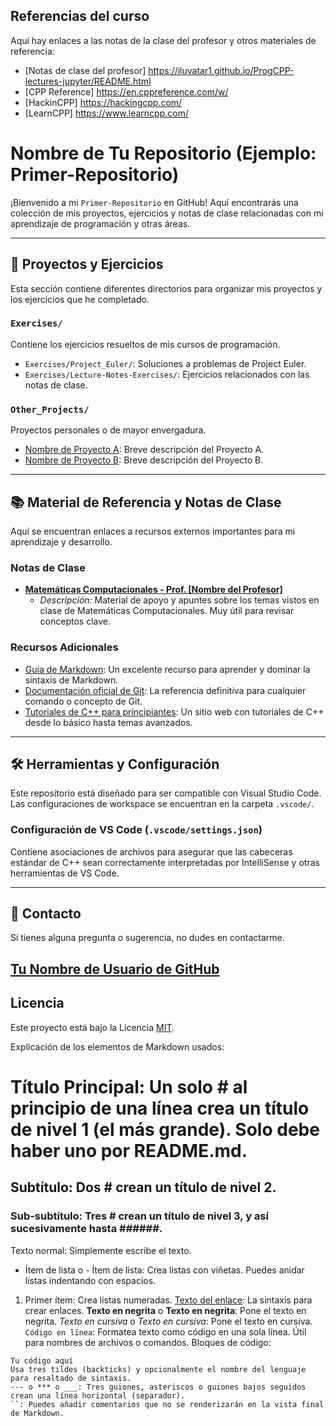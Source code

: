 ## Referencias del curso

Aquí hay enlaces a las notas de la clase del profesor y otros materiales de referencia:

* [Notas de clase del profesor] https://iluvatar1.github.io/ProgCPP-lectures-jupyter/README.html
* [CPP Reference] https://en.cppreference.com/w/
* [HackinCPP] https://hackingcpp.com/
* [LearnCPP] https://www.learncpp.com/











# Nombre de Tu Repositorio (Ejemplo: Primer-Repositorio)

¡Bienvenido a mi `Primer-Repositorio` en GitHub! Aquí encontrarás una colección de mis proyectos, ejercicios y notas de clase relacionadas con mi aprendizaje de programación y otras áreas.

---

## 🚀 Proyectos y Ejercicios

Esta sección contiene diferentes directorios para organizar mis proyectos y los ejercicios que he completado.

### `Exercises/`
Contiene los ejercicios resueltos de mis cursos de programación.
- `Exercises/Project_Euler/`: Soluciones a problemas de Project Euler.
- `Exercises/Lecture-Notes-Exercises/`: Ejercicios relacionados con las notas de clase.

### `Other_Projects/`
Proyectos personales o de mayor envergadura.
- [Nombre de Proyecto A](enlace/a/proyecto_A/en/este_repo): Breve descripción del Proyecto A.
- [Nombre de Proyecto B](enlace/a/proyecto_B/en/este_repo): Breve descripción del Proyecto B.

---

## 📚 Material de Referencia y Notas de Clase

Aquí se encuentran enlaces a recursos externos importantes para mi aprendizaje y desarrollo.

### Notas de Clase
* **[Matemáticas Computacionales - Prof. [Nombre del Profesor]](https://www.ejemplo.com/notas-profesor-matematicas)**
    * *Descripción:* Material de apoyo y apuntes sobre los temas vistos en clase de Matemáticas Computacionales. Muy útil para revisar conceptos clave.

### Recursos Adicionales
* [Guía de Markdown](https://www.markdownguide.org/basic-syntax/): Un excelente recurso para aprender y dominar la sintaxis de Markdown.
* [Documentación oficial de Git](https://git-scm.com/doc): La referencia definitiva para cualquier comando o concepto de Git.
* [Tutoriales de C++ para principiantes](https://www.ejemplo.com/tutorial-cpp): Un sitio web con tutoriales de C++ desde lo básico hasta temas avanzados.

---

## 🛠️ Herramientas y Configuración

Este repositorio está diseñado para ser compatible con Visual Studio Code. Las configuraciones de workspace se encuentran en la carpeta `.vscode/`.

### Configuración de VS Code (`.vscode/settings.json`)
Contiene asociaciones de archivos para asegurar que las cabeceras estándar de C++ sean correctamente interpretadas por IntelliSense y otras herramientas de VS Code.

---

## 📧 Contacto

Si tienes alguna pregunta o sugerencia, no dudes en contactarme.

[Tu Nombre de Usuario de GitHub](https://github.com/TuUsuarioDeGitHub)
---

## Licencia

Este proyecto está bajo la Licencia [MIT](https://opensource.org/licenses/MIT).

Explicación de los elementos de Markdown usados:
# Título Principal: Un solo # al principio de una línea crea un título de nivel 1 (el más grande). Solo debe haber uno por README.md.
## Subtítulo: Dos # crean un título de nivel 2.
### Sub-subtítulo: Tres # crean un título de nivel 3, y así sucesivamente hasta ######.
Texto normal: Simplemente escribe el texto.
* Ítem de lista o - Ítem de lista: Crea listas con viñetas. Puedes anidar listas indentando con espacios.
1. Primer ítem: Crea listas numeradas.
[Texto del enlace](URL): La sintaxis para crear enlaces.
**Texto en negrita** o __Texto en negrita__: Pone el texto en negrita.
*Texto en cursiva* o _Texto en cursiva_: Pone el texto en cursiva.
`Código en línea`: Formatea texto como código en una sola línea. Útil para nombres de archivos o comandos.
Bloques de código:
```lenguaje
Tu código aquí
Usa tres tildes (backticks) y opcionalmente el nombre del lenguaje para resaltado de sintaxis.
--- o *** o ___: Tres guiones, asteriscos o guiones bajos seguidos crean una línea horizontal (separador).
``: Puedes añadir comentarios que no se renderizarán en la vista final de Markdown.